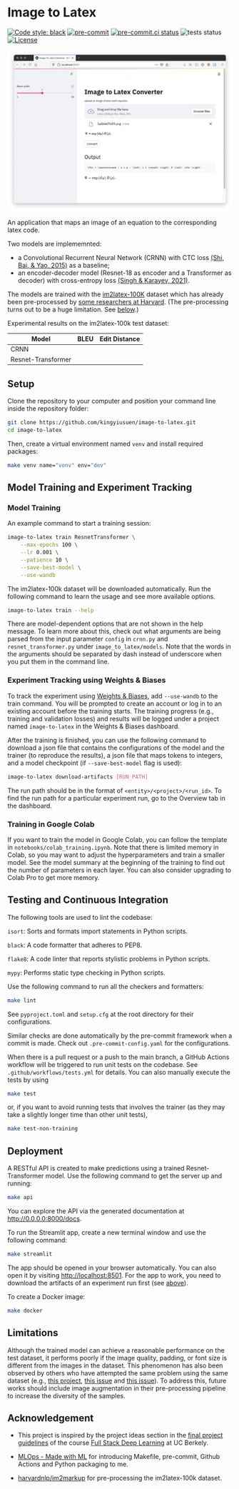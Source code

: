 # Image to Latex

[![Code style: black](https://img.shields.io/badge/code%20style-black-000000.svg)](https://github.com/psf/black)
[![pre-commit](https://img.shields.io/badge/pre--commit-enabled-brightgreen?logo=pre-commit&logoColor=white)](https://github.com/kingyiusuen/image-to-latex/blob/main/.pre-commit-config.yaml)
[![pre-commit.ci status](https://results.pre-commit.ci/badge/github/pre-commit/pre-commit/master.svg)](https://results.pre-commit.ci/latest/github/kingyiusuen/image-to-latex/main)
![tests status](https://github.com/kingyiusuen/image-to-latex/actions/workflows/tests.yml/badge.svg)
[![License](https://img.shields.io/github/license/kingyiusuen/image-to-latex)](https://github.com/kingyiusuen/image-to-latex/blob/main/LICENSE)

<img src="img/streamlit_app.png" alt="Image to Latex streamlit app" width="512">

An application that maps an image of an equation to the corresponding latex code.

Two models are implememnted:

- a Convolutional Recurrent Neural Network (CRNN) with CTC loss [(Shi, Bai, & Yao, 2015)](https://arxiv.org/abs/1507.05717) as a baseline;
- an encoder-decoder model (Resnet-18 as encoder and a Transformer as decoder) with cross-entropy loss [(Singh & Karayev, 2021)](https://arxiv.org/abs/2103.06450).

The models are trained with the [im2latex-100K](http://lstm.seas.harvard.edu/latex/data/) dataset which has already been pre-processed by [some researchers at Harvard](https://arxiv.org/abs/1609.04938v1). (The pre-processing turns out to be a huge limitation. See [below](#limitations).)


Experimental results on the im2latex-100k test dataset:

| Model             | BLEU        | Edit Distance |
|-------------------| ----------- | ------------- |
| CRNN              |             |               |
| Resnet-Transformer|             |               |


## Setup

Clone the repository to your computer and position your command line inside the repository folder:

```sh
git clone https://github.com/kingyiusuen/image-to-latex.git
cd image-to-latex
```

Then, create a virtual environment named `venv` and install required packages:

```sh
make venv name="venv" env="dev"
```

## Model Training and Experiment Tracking

### Model Training

An example command to start a training session:

```sh
image-to-latex train ResnetTransformer \
    --max-epochs 100 \
    --lr 0.001 \
    --patience 10 \
    --save-best-model \
    --use-wandb
```

The im2latex-100k dataset will be downloaded automatically. Run the following command to learn the usage and see more available options.

```sh
image-to-latex train --help
```

There are model-dependent options that are not shown in the help message. To learn more about this, check out what arguments are being parsed from the input parameter `config` in `crnn.py` and `resnet_transformer.py` under `image_to_latex/models`. Note that the words in the arguments should be separated by dash instead of underscore when you put them in the command line.

### Experiment Tracking using Weights & Biases

To track the experiment using [Weights & Biases](https://wandb.ai), add ``--use-wandb`` to the train command. You will be prompted to create an account or log in to an existing account before the training starts. The training progress (e.g., training and validation losses) and results will be logged under a project named `image-to-latex` in the Weights & Biases dashboard.

After the training is finished, you can use the following command to download a json file that contains the configurations of the model and the trainer (to reproduce the results), a json file that maps tokens to integers, and a model checkpoint (if `--save-best-model` flag is used):

```sh
image-to-latex download-artifacts [RUN_PATH]
```

The run path should be in the format of `<entity>/<project>/<run_id>`. To find the run path for a particular experiment run, go to the Overview tab in the dashboard.

### Training in Google Colab

If you want to train the model in Google Colab, you can follow the template in `notebooks/colab_training.ipynb`. Note that there is limited memory in Colab, so you may want to adjust the hyperparameters and train a smaller model. See the model summary at the beginning of the training to find out the number of parameters in each layer. You can also consider upgrading to Colab Pro to get more memory.

## Testing and Continuous Integration

The following tools are used to lint the codebase:

`isort`: Sorts and formats import statements in Python scripts.

`black`: A code formatter that adheres to PEP8.

`flake8`: A code linter that reports stylistic problems in Python scripts.

`mypy`: Performs static type checking in Python scripts.

Use the following command to run all the checkers and formatters:

```sh
make lint
```

See `pyproject.toml` and `setup.cfg` at the root directory for their configurations.

Similar checks are done automatically by the pre-commit framework when a commit is made. Check out `.pre-commit-config.yaml` for the configurations.

When there is a pull request or a push to the main branch, a GitHub Actions workflow will be triggered to run unit tests on the codebase. See `.github/workflows/tests.yml` for details. You can also manually execute the tests by using

```sh
make test
```

or, if you want to avoid running tests that involves the trainer (as they may take a slightly longer time than other unit tests),

```sh
make test-non-training
```



## Deployment

A RESTful API is created to make predictions using a trained Resnet-Transformer model. Use the following command to get the server up and running:

```sh
make api
```

You can explore the API via the generated documentation at http://0.0.0.0:8000/docs.

To run the Streamlit app, create a new terminal window and use the following command:

```sh
make streamlit
```

The app should be opened in your browser automatically. You can also open it by visiting [http://localhost:8501](http://localhost:8501). For the app to work, you need to download the artifacts of an experiment run first (see [above](#Experiment-Tracking-using-Weights-&-Biases)).

To create a Docker image:

```sh
make docker
```

## Limitations

Although the trained model can achieve a reasonable performance on the test dataset, it performs poorly if the image quality, padding, or font size is different from the images in the dataset. This phenomenon has also been observed by others who have attempted the same problem using the same dataset (e.g., [this project](https://wandb.ai/site/articles/image-to-latex), [this issue](https://github.com/harvardnlp/im2markup/issues/12) and [this issue](https://github.com/harvardnlp/im2markup/issues/21)). To address this, future works should include image augmentation in their pre-processing pipeline to increase the diversity of the samples.

## Acknowledgement

- This project is inspired by the project ideas section in the [final project guidelines](https://docs.google.com/document/d/1pXPJ79cQeyDk3WdlYipA6YbbcoUhIVURqan_INdjjG4/edit) of the course [Full Stack Deep Learning](https://fullstackdeeplearning.com/) at UC Berkely.

- [MLOps - Made with ML](https://madewithml.com/courses/mlops/) for introducing Makefile, pre-commit, Github Actions and Python packaging to me.

- [harvardnlp/im2markup](https://github.com/harvardnlp/im2markup) for pre-processing the im2latex-100k dataset.